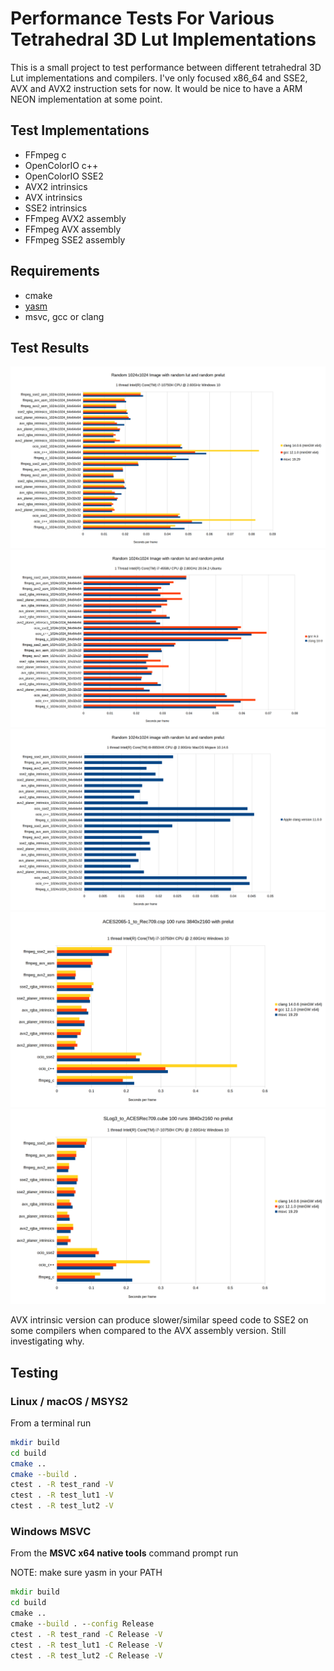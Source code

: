 # Performance Tests For Various Tetrahedral 3D Lut Implementations

This is a small project to test performance between different
tetrahedral 3D Lut implementations and compilers.
I've only focused x86_64 and SSE2, AVX and AVX2 instruction sets for now.
It would be nice to have a ARM NEON implementation at some point.

## Test Implementations

- FFmpeg c
- OpenColorIO c++
- OpenColorIO SSE2
- AVX2 intrinsics
- AVX intrinsics
- SSE2 intrinsics
- FFmpeg AVX2 assembly
- FFmpeg AVX assembly
- FFmpeg SSE2 assembly

## Requirements
- cmake
- [yasm](https://yasm.tortall.net)
- msvc, gcc or clang

## Test Results
![Random_1024x1024_windows](./images/Random_lut_1024x1024_windows.png)
![Random_1024x1024_linux](./images/Random_lut_1024x1024_linux.png)
![Random_1024x1024_macos](./images/Random_lut_1024x1024_macos.png)
![ACES2065-1_to_Rec709_windows](./images/ACES2065-1_to_Rec709_windows.png)
![SLog3_to_ACESRec709_windows](./images/SLog3_to_ACESRec709_windows.png)

AVX intrinsic version can produce slower/similar speed code to SSE2 on some compilers when compared to the AVX assembly version.
Still investigating why.

## Testing


### Linux / macOS / MSYS2

From a terminal run

```bash
mkdir build
cd build
cmake ..
cmake --build .
ctest . -R test_rand -V
ctest . -R test_lut1 -V
ctest . -R test_lut2 -V
```

### Windows MSVC

From the **MSVC x64 native tools** command prompt run

NOTE: make sure yasm in your PATH

```cmd
mkdir build
cd build
cmake ..
cmake --build . --config Release
ctest . -R test_rand -C Release -V
ctest . -R test_lut1 -C Release -V
ctest . -R test_lut2 -C Release -V
```
